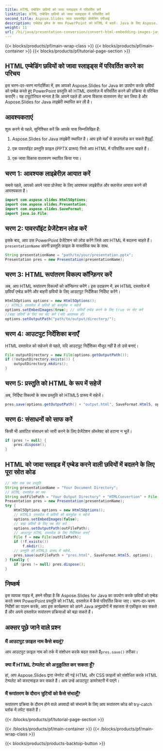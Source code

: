 ```yaml
---
title: HTML एम्बेडिंग छवियों को जावा स्लाइड्स में परिवर्तित करें
linktitle: HTML एम्बेडिंग छवियों को जावा स्लाइड्स में परिवर्तित करें
second_title: Aspose.Slides जावा पावरपॉइंट प्रोसेसिंग एपीआई
description: एम्बेडेड इमेज के साथ PowerPoint को HTML में बदलें। Java के लिए Aspose.Slides का उपयोग करके चरण-दर-चरण मार्गदर्शिका। Java में प्रेजेंटेशन रूपांतरण को आसानी से स्वचालित करना सीखें।
weight: 11
url: /hi/java/presentation-conversion/convert-html-embedding-images-java-slides/
---
```


{{< blocks/products/pf/main-wrap-class >}}
{{< blocks/products/pf/main-container >}}
{{< blocks/products/pf/tutorial-page-section >}}


## HTML एम्बेडिंग छवियों को जावा स्लाइड्स में परिवर्तित करने का परिचय

इस चरण-दर-चरण मार्गदर्शिका में, हम आपको Aspose.Slides for Java का उपयोग करके छवियों को एम्बेड करते हुए PowerPoint प्रस्तुति को HTML दस्तावेज़ में परिवर्तित करने की प्रक्रिया से परिचित कराएँगे। यह ट्यूटोरियल मानता है कि आपने पहले ही अपना विकास वातावरण सेट कर लिया है और Aspose.Slides for Java लाइब्रेरी स्थापित कर ली है।

## आवश्यकताएं

शुरू करने से पहले, सुनिश्चित करें कि आपके पास निम्नलिखित हैं:

1.  Aspose.Slides for Java लाइब्रेरी स्थापित है। आप इसे यहाँ से डाउनलोड कर सकते हैं[यहाँ](https://downloads.aspose.com/slides/java).

2. एक पावरपॉइंट प्रस्तुति फ़ाइल (PPTX प्रारूप) जिसे आप HTML में परिवर्तित करना चाहते हैं।

3. एक जावा विकास वातावरण स्थापित किया गया।

## चरण 1: आवश्यक लाइब्रेरीज़ आयात करें

सबसे पहले, आपको अपने जावा प्रोजेक्ट के लिए आवश्यक लाइब्रेरीज़ और क्लासेज़ आयात करने की आवश्यकता है।

```java
import com.aspose.slides.Html5Options;
import com.aspose.slides.Presentation;
import com.aspose.slides.SaveFormat;
import java.io.File;
```

## चरण 2: पावरपॉइंट प्रेजेंटेशन लोड करें

 इसके बाद, आप उस PowerPoint प्रेजेंटेशन को लोड करेंगे जिसे आप HTML में बदलना चाहते हैं।`presentationName` अपनी प्रस्तुति फ़ाइल के वास्तविक पथ के साथ.

```java
String presentationName = "path/to/your/presentation.pptx";
Presentation pres = new Presentation(presentationName);
```

## चरण 3: HTML रूपांतरण विकल्प कॉन्फ़िगर करें

अब, आप HTML रूपांतरण विकल्पों को कॉन्फ़िगर करेंगे। इस उदाहरण में, हम HTML दस्तावेज़ में छवियाँ एम्बेड करेंगे और बाहरी छवियों के लिए आउटपुट निर्देशिका निर्दिष्ट करेंगे।

```java
Html5Options options = new Html5Options();
// HTML5 दस्तावेज़ में छवियों को बलपूर्वक न सहेजें
options.setEmbedImages(true); // छवियाँ एम्बेड करने के लिए true पर सेट करें
//बाह्य छवियों के लिए पथ सेट करें (यदि आवश्यक हो)
options.setOutputPath("path/to/output/directory/");
```

## चरण 4: आउटपुट निर्देशिका बनाएँ

HTML दस्तावेज़ को सहेजने से पहले, यदि आउटपुट निर्देशिका मौजूद नहीं है तो उसे बनाएं।

```java
File outputDirectory = new File(options.getOutputPath());
if (!outputDirectory.exists()) {
    outputDirectory.mkdirs();
}
```

## चरण 5: प्रस्तुति को HTML के रूप में सहेजें

अब, निर्दिष्ट विकल्पों के साथ प्रस्तुति को HTML5 प्रारूप में सहेजें।

```java
pres.save(options.getOutputPath() + "output.html", SaveFormat.Html5, options);
```

## चरण 6: संसाधनों को साफ करें

किसी भी आवंटित संसाधन को जारी करने के लिए प्रेजेंटेशन ऑब्जेक्ट को हटाना न भूलें।

```java
if (pres != null) {
    pres.dispose();
}
```

## HTML को जावा स्लाइड में एम्बेड करने वाली छवियों में बदलने के लिए पूरा स्रोत कोड

```java
// स्रोत तक पथ प्रस्तुति
String presentationName = "Your Document Directory";
// HTML दस्तावेज़ का पथ
String outFilePath = "Your Output Directory" + "HTMLConvertion" + File.separator;
Presentation pres = new Presentation(presentationName);
try {
	Html5Options options = new Html5Options();
	// HTML5 दस्तावेज़ में छवियों को बलपूर्वक न सहेजें
	options.setEmbedImages(false);
	// बाह्य छवियों के लिए पथ सेट करें
	options.setOutputPath(outFilePath);
	// आउटपुट HTML दस्तावेज़ के लिए निर्देशिका बनाएँ
	File f = new File(outFilePath);
	if (!f.exists())
		f.mkdir();
	// प्रस्तुति को HTML5 प्रारूप में सहेजें.
	pres.save(outFilePath + "pres.html", SaveFormat.Html5, options);
} finally {
	if (pres != null) pres.dispose();
}
```

## निष्कर्ष

इस व्यापक गाइड में, हमने सीखा है कि Aspose.Slides for Java का उपयोग करके छवियों को एम्बेड करते समय PowerPoint प्रस्तुति को HTML दस्तावेज़ में कैसे परिवर्तित किया जाए। चरण-दर-चरण निर्देशों का पालन करके, आप इस कार्यक्षमता को अपने Java अनुप्रयोगों में सहजता से एकीकृत कर सकते हैं और अपने दस्तावेज़ रूपांतरण प्रक्रियाओं को बढ़ा सकते हैं।

## अक्सर पूछे जाने वाले प्रश्न

### मैं आउटपुट फ़ाइल नाम कैसे बदलूं?

 आप आउटपुट फ़ाइल नाम को तर्क में संशोधन करके बदल सकते हैं`pres.save()` तरीका।

### क्या मैं HTML टेम्पलेट को अनुकूलित कर सकता हूँ?

हां, आप Aspose.Slides द्वारा जेनरेट की गई HTML और CSS फ़ाइलों को संशोधित करके HTML टेम्पलेट को कस्टमाइज़ कर सकते हैं। आप उन्हें आउटपुट डायरेक्टरी में पाएंगे।

### मैं रूपांतरण के दौरान त्रुटियों को कैसे संभालूँ?

रूपांतरण प्रक्रिया के दौरान होने वाले अपवादों को संभालने के लिए आप रूपांतरण कोड को try-catch ब्लॉक में लपेट सकते हैं।

{{< /blocks/products/pf/tutorial-page-section >}}

{{< /blocks/products/pf/main-container >}}
{{< /blocks/products/pf/main-wrap-class >}}

{{< blocks/products/products-backtop-button >}}
